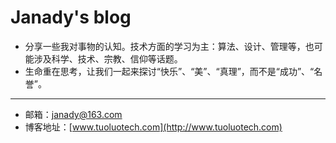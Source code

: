 Janady's blog
=============

- 分享一些我对事物的认知。技术方面的学习为主：算法、设计、管理等，也可能涉及科学、技术、宗教、信仰等话题。
- 生命重在思考，让我们一起来探讨“快乐”、“美”、“真理”，而不是“成功”、“名誉”。

------------------

- 邮箱：janady@163.com
- 博客地址：[www.tuoluotech.com](http://www.tuoluotech.com)
